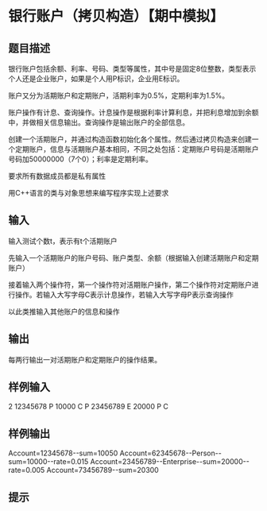  # 银行账户（拷贝构造）【期中模拟】
 ## 题目描述
 银行账户包括余额、利率、号码、类型等属性，其中号是固定8位整数，类型表示个人还是企业账户，如果是个人用P标识，企业用E标识。
 
 账户又分为活期账户和定期账户，活期利率为0.5%，定期利率为1.5%。
 
 账户操作有计息、查询操作。计息操作是根据利率计算利息，并把利息增加到余额中，并做相关信息输出。查询操作是输出账户的全部信息。
 
 创建一个活期账户，并通过构造函数初始化各个属性。然后通过拷贝构造来创建一个定期账户，信息与活期账户基本相同，不同之处包括：定期账户号码是活期账户号码加50000000（7个0）；利率是定期利率。
 
 要求所有数据成员都是私有属性
 
 用C++语言的类与对象思想来编写程序实现上述要求
 
 ## 输入
 输入测试个数t，表示有t个活期账户
 
 先输入一个活期账户的账户号码、账户类型、余额（根据输入创建活期账户和定期账户）
 
 接着输入两个操作符，第一个操作符对活期账户操作，第二个操作符对定期账户进行操作。若输入大写字母C表示计息操作，若输入大写字母P表示查询操作
 
 以此类推输入其他账户的信息和操作
 
 ## 输出
 每两行输出一对活期账户和定期账户的操作结果。
 
 ## 样例输入
 2
 12345678 P 10000
 C P
 23456789 E 20000
 P C
 ## 样例输出
 Account=12345678--sum=10050
 Account=62345678--Person--sum=10000--rate=0.015
 Account=23456789--Enterprise--sum=20000--rate=0.005
 Account=73456789--sum=20300
 ## 提示
 
